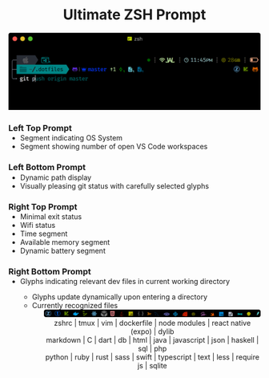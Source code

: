 <h1 align="center">
  Ultimate ZSH Prompt
</h1>
<p align="center">
 <img width="600px" src="screenshots/promptdemo.png">
</p>
  <h3>Left Top Prompt</h3>
  <ul style="margin-top:-15px">
    <li>
      Segment indicating OS System
    </li>
    <li>
      Segment showing number of open VS Code workspaces
    </li>
  </ul>
  <h3>Left Bottom Prompt</h3>
  <ul style="margin-top:-15px">
     <li>
      Dynamic path display
     </li>
     <li>
      Visually pleasing git status with carefully selected glyphs
     </li>
  </ul>
  <h3>Right Top Prompt</h3>
  <ul style="margin-top:-15px">
    <li>
      Minimal exit status
    </li>
     <li>
      Wifi status
     </li>
     <li>
      Time segment
     </li>
     <li>
      Available memory segment
     </li>
     <li>
      Dynamic battery segment
     </li>
  </ul>
  <h3>Right Bottom Prompt</h3>
  <ul style="margin-top:-15px">
     <li>
      Glyphs indicating relevant dev files in current working directory
      </li>
      <ul>
        <li>
        Glyphs update dynamically upon entering a directory
        </li>
        <li>
          Currently recognized files
          <ul>
          <center>
          <img width="520px" src="screenshots/contextual_glyphs.png"><br>
            zshrc | tmux | vim | dockerfile | node modules | react native (expo) | dylib <br> markdown | C | dart | db | html | java | javascript | json | haskell | sql | php <br> python | ruby | rust | sass | swift | typescript | text | less | require js | sqlite
            </center>
          </ul>
      </li>
     </ul>
  </ul>
